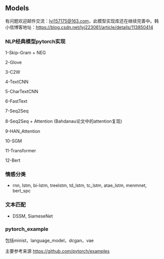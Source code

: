 ## Models

有问题欢迎邮件交流：lyj157175@163.com，此模型实现库还在继续完善中。韩小信博客地址：https://blog.csdn.net/lyj223061/article/details/113850414


### NLP经典模型pytorch实现
1-Skip-Gram + NEG

2-Glove

3-C2W

4-TextCNN

5-CharTextCNN

6-FastText

7-Seq2Seq

8-Seq2Seq + Attention (Bahdanau论文中的attention复现)

9-HAN_Attention

10-SGM

11-Transformer

12-Bert


### 情感分类

- rnn,  lstm,  bi-lstm,  treelstm,  td_lstm,  tc_lstm,  atae_lstm,  menmnet,  bert_spc


### 文本匹配
- DSSM,  SiameseNet


### pytorch_example

包括minist，language_model，dcgan，vae

主要参考来源 https://github.com/pytorch/examples

